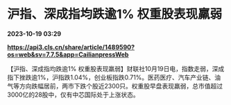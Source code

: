# 沪指、深成指均跌逾1% 权重股表现羸弱

**2023-10-19 03:29**

**https://api3.cls.cn/share/article/1489590?os=web&sv=7.7.5&app=CailianpressWeb**

【沪指、深成指均跌逾1% 权重股表现羸弱】财联社10月19日电，指数走弱，深成指下挫跌逾1%，沪指跌1.04%，创业板指跌0.71%。医药医疗、汽车产业链、油气等方向跌幅居前，两市下跌个股近2300只。权重股早盘表现羸弱，总市值超过3000亿的28股中，仅有中芯国际处于上涨状态。